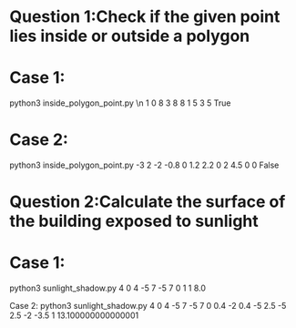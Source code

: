 # Question 1:Check if the given point lies inside or outside a polygon

# Case 1:
python3 inside_polygon_point.py 
\n 
1 0 8 3 8 8 1 5
3 5
True

# Case 2:
python3 inside_polygon_point.py 
-3 2 -2 -0.8 0 1.2  2.2 0 2 4.5 
0 0
False


# Question 2:Calculate the surface of the building exposed to sunlight

# Case 1:
python3 sunlight_shadow.py 
4 0 4 -5 7 -5 7 0
1 1
8.0

Case 2:
python3 sunlight_shadow.py 
4 0 4 -5 7 -5 7 0 0.4 -2 0.4 -5 2.5 -5 2.5 -2
-3.5 1
13.100000000000001

